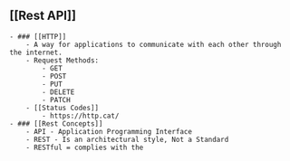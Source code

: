 ## [[Rest API]]
	- ### [[HTTP]]
		- A way for applications to communicate with each other through the internet.
		- Request Methods:
			- GET
			- POST
			- PUT
			- DELETE
			- PATCH
		- [[Status Codes]]
			- https://http.cat/
	- ### [[Rest Concepts]]
		- API - Application Programming Interface
		- REST - Is an architectural style, Not a Standard
		- RESTful = complies with the